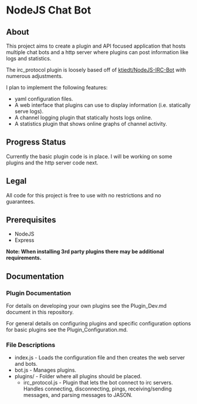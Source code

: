 # NodeJS Chat Bot
## About
This project aims to create a plugin and API focused application that hosts multiple chat bots and a http server where plugins can post information like logs and statistics.

The irc_protocol plugin is loosely based off of [ktiedt/NodeJS-IRC-Bot](https://github.com/ktiedt/NodeJS-IRC-Bot) with numerous adjustments.

I plan to implement the following features: 
* yaml configuration files.
*  A web interface that plugins can use to display information (i.e. statically serve logs).
* A channel logging plugin that statically hosts logs online.
* A statistics plugin that shows online graphs of channel activity.

## Progress Status
Currently the basic plugin code is in place. I will be working on some plugins and the http server code next.

## Legal
All code for this project is free to use with no restrictions and no guarantees.

## Prerequisites

* NodeJS
* Express

__Note: When installing 3rd party plugins there may be additional requirements.__

## Documentation

### Plugin Documentation
For details on developing your own plugins see the Plugin_Dev.md document in this repository.

For general details on configuring plugins and specific configuration options for basic plugins see the Plugin_Configuration.md.

### File Descriptions

* index.js - Loads the configuration file and then creates the web server and bots.
* bot.js - Manages plugins.
* plugins/ - Folder where all plugins should be placed.
    * irc_protocol.js - Plugin that lets the bot connect to irc servers. Handles connecting, disconnecting, pings, receiving/sending messages, and parsing messages to JASON.

